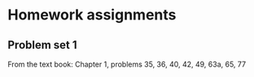 <div class="cell markdown">

# Homework assignments

## Problem set 1

From the text book: Chapter 1, problems 35, 36, 40, 42, 49, 63a, 65, 77

</div>
